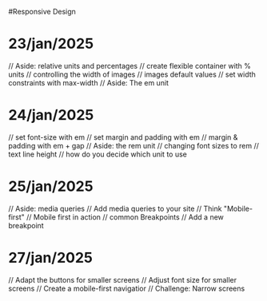 #Responsive Design

# 23/jan/2025
// Aside: relative units and percentages
// create flexible container with % units
// controlling the width of images
// images default values
// set width constraints with max-width
// Aside: The em unit

# 24/jan/2025
// set font-size with em
// set margin and padding with em
// margin & padding with em + gap
// Aside: the rem unit
// changing font sizes to rem
// text line height 
// how do you decide which unit to use

# 25/jan/2025
// Aside: media queries
// Add media queries to your site
// Think "Mobile-first"
// Mobile first in action
// common Breakpoints
// Add a new breakpoint

# 27/jan/2025
// Adapt the buttons for smaller screens
// Adjust font size for smaller screens
// Create a mobile-first navigatior
// Challenge: Narrow screens
